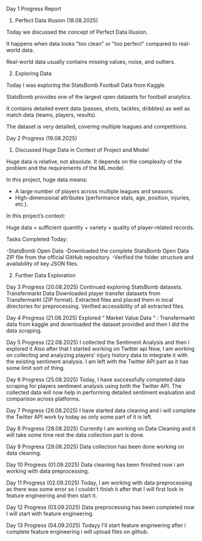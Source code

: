 Day 1 Progress Report
1. Perfect Data Illusion (18.08.2025)

Today we discussed the concept of Perfect Data Illusion.

It happens when data looks "too clean" or "too perfect" compared to real-world data.

Real-world data usually contains missing values, noise, and outliers.


2. Exploring Data

Today I was exploring the StatsBomb Football Data from Kaggle.

StatsBomb provides one of the largest open datasets for football analytics.

It contains detailed event data (passes, shots, tackles, dribbles) as well as match data (teams, players, results).

The dataset is very detailed, covering multiple leagues and competitions.


Day 2 Progress (19.08.2025)
1) Discussed Huge Data in Context of Project and Model

Huge data is relative, not absolute. It depends on the complexity of the problem and the requirements of the ML model.

In this project, huge data means:

* A large number of players across multiple leagues and seasons.
* High-dimensional attributes (performance stats, age, position, injuries, etc.).

In this project’s context:

Huge data = sufficient quantity + variety + quality of player-related records.

Tasks Completed Today:

-StatsBomb Open Data
-Downloaded the complete StatsBomb Open Data ZIP file from the official GitHub repository.
-Verified the folder structure and availability of key JSON files.

2) Further Data Exploration


Day 3 Progress (20.08.2025)
Continued exploring StatsBomb datasets.
 Transfermarkt Data
	Downloaded player transfer datasets from Transfermarkt (ZIP format).
	Extracted files and placed them in local directories for preprocessing.
	Verified accessibility of all extracted files.


Day 4 Progress (21.08.2025)
Explored “ Market Value Data “ : Transfermarkt data from kaggle and downloaded the dataset provided and then I did the data scraping.


Day 5 Progress (22.08.2025)
I collected the Sentiment Analysis and then i explored it 
Also after that I started working on Twitter api
Now, I am working on collecting and analyzing players' injury history data to integrate it with the existing sentiment analysis.
I am left with the Twitter API part as it has some limit sort of thing.


Day 6 Progress (25.08.2025)
Today, I have successfully completed data scraping for players sentiment analysis using both the Twitter API. The collected data will now help in performing detailed sentiment evaluation and comparison across platforms.


Day 7 Progress (26.08.2025)
I have started data cleaning and i will complete the Twitter API work by today as only some part of it is left.


Day 8 Progress (28.08.2025)
Currently I am working on Data Cleaning and it will take some time rest the data collection part is done.


Day 9 Progress (29.08.2025)
Data collection has been done working on data cleaning.


Day 10 Progress (01.09.2025)
Data cleaning has been finished now i am working with data preprocessing.


Day 11 Progress (02.09.2025)
Today, I am working with data preprocessing as there was some error so I couldn't finish it after that I will first look in feature engineering and then start it.


Day 12 Progress (03.09.2025)
Data preprocessing has been completed now I will start with feature engineering.


Day 13 Progress (04.09.2025)
Todayy I'll start feature engineering after i complete feature engineering i will upload files on github.

